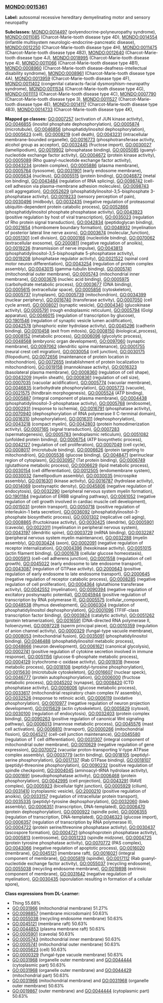 
### [MONDO:0015361](http://purl.obolibrary.org/obo/MONDO_0015361)
**Label:** autosomal recessive hereditary demyelinating motor and sensory neuropathy

**Subclasses:** [MONDO:0014497](http://purl.obolibrary.org/obo/MONDO_0014497) (polyendocrine-polyneuropathy syndrome), [MONDO:0011085](http://purl.obolibrary.org/obo/MONDO_0011085) (Charcot-Marie-tooth disease type 4D), [MONDO:0014554](http://purl.obolibrary.org/obo/MONDO_0014554) (infantile multisystem neurologic-endocrine-pancreatic disease), [MONDO:0012250](http://purl.obolibrary.org/obo/MONDO_0012250) (Charcot-Marie-tooth disease type 4H), [MONDO:0011475](http://purl.obolibrary.org/obo/MONDO_0011475) (Charcot-Marie-tooth disease type 4B2), [MONDO:0012640](http://purl.obolibrary.org/obo/MONDO_0012640) (Charcot-Marie-tooth disease type 4J), [MONDO:0018995](http://purl.obolibrary.org/obo/MONDO_0018995) (Charcot-Marie-tooth disease type 4), [MONDO:0011066](http://purl.obolibrary.org/obo/MONDO_0011066) (Charcot-Marie-tooth disease type 4B1), [MONDO:0008960](http://purl.obolibrary.org/obo/MONDO_0008960) (Charcot-Marie-tooth disease-deafness-intellectual disability syndrome), [MONDO:0008961](http://purl.obolibrary.org/obo/MONDO_0008961) (Charcot-Marie-tooth disease type 4A), [MONDO:0013959](http://purl.obolibrary.org/obo/MONDO_0013959) (Charcot-Marie-tooth disease type 4F), [MONDO:0011402](http://purl.obolibrary.org/obo/MONDO_0011402) (congenital cataracts-facial dysmorphism-neuropathy syndrome), [MONDO:0011534](http://purl.obolibrary.org/obo/MONDO_0011534) (Charcot-Marie-tooth disease type 4G), [MONDO:0011113](http://purl.obolibrary.org/obo/MONDO_0011113) (Charcot-Marie-tooth disease type 4C), [MONDO:0007790](http://purl.obolibrary.org/obo/MONDO_0007790) (Charcot-Marie-tooth disease type 3), [MONDO:0011527](http://purl.obolibrary.org/obo/MONDO_0011527) (Charcot-Marie-tooth disease type 4E), [MONDO:0014117](http://purl.obolibrary.org/obo/MONDO_0014117) (Charcot-Marie-tooth disease type 4B3), [MONDO:0014733](http://purl.obolibrary.org/obo/MONDO_0014733) (Charcot-Marie-tooth disease type 4K), 

**Mapped go classes:** [GO:0007257](http://purl.obolibrary.org/obo/GO_0007257) (activation of JUN kinase activity), [GO:0046855](http://purl.obolibrary.org/obo/GO_0046855) (inositol phosphate dephosphorylation), [GO:0005874](http://purl.obolibrary.org/obo/GO_0005874) (microtubule), [GO:0046856](http://purl.obolibrary.org/obo/GO_0046856) (phosphatidylinositol dephosphorylation), [GO:0005623](http://purl.obolibrary.org/obo/GO_0005623) (cell), [GO:0008219](http://purl.obolibrary.org/obo/GO_0008219) (cell death), [GO:0043231](http://purl.obolibrary.org/obo/GO_0043231) (intracellular membrane-bounded organelle), [GO:0016773](http://purl.obolibrary.org/obo/GO_0016773) (phosphotransferase activity, alcohol group as acceptor), [GO:0032445](http://purl.obolibrary.org/obo/GO_0032445) (fructose import), [GO:0030027](http://purl.obolibrary.org/obo/GO_0030027) (lamellipodium), [GO:0019902](http://purl.obolibrary.org/obo/GO_0019902) (phosphatase binding), [GO:0005085](http://purl.obolibrary.org/obo/GO_0005085) (guanyl-nucleotide exchange factor activity), [GO:0004672](http://purl.obolibrary.org/obo/GO_0004672) (protein kinase activity), [GO:0005089](http://purl.obolibrary.org/obo/GO_0005089) (Rho guanyl-nucleotide exchange factor activity), [GO:0043234](http://purl.obolibrary.org/obo/GO_0043234) (protein complex), [GO:0005886](http://purl.obolibrary.org/obo/GO_0005886) (plasma membrane), [GO:0005764](http://purl.obolibrary.org/obo/GO_0005764) (lysosome), [GO:0031901](http://purl.obolibrary.org/obo/GO_0031901) (early endosome membrane), [GO:0005634](http://purl.obolibrary.org/obo/GO_0005634) (nucleus), [GO:0005515](http://purl.obolibrary.org/obo/GO_0005515) (protein binding), [GO:0046872](http://purl.obolibrary.org/obo/GO_0046872) (metal ion binding), [GO:0043484](http://purl.obolibrary.org/obo/GO_0043484) (regulation of RNA splicing), [GO:0098742](http://purl.obolibrary.org/obo/GO_0098742) (cell-cell adhesion via plasma-membrane adhesion molecules), [GO:0098743](http://purl.obolibrary.org/obo/GO_0098743) (cell aggregation), [GO:0052629](http://purl.obolibrary.org/obo/GO_0052629) (phosphatidylinositol-3,5-bisphosphate 3-phosphatase activity), [GO:0019233](http://purl.obolibrary.org/obo/GO_0019233) (sensory perception of pain), [GO:0030496](http://purl.obolibrary.org/obo/GO_0030496) (midbody), [GO:0032435](http://purl.obolibrary.org/obo/GO_0032435) (negative regulation of proteasomal ubiquitin-dependent protein catabolic process), [GO:0052866](http://purl.obolibrary.org/obo/GO_0052866) (phosphatidylinositol phosphate phosphatase activity), [GO:0043923](http://purl.obolibrary.org/obo/GO_0043923) (positive regulation by host of viral transcription), [GO:0035023](http://purl.obolibrary.org/obo/GO_0035023) (regulation of Rho protein signal transduction), [GO:0042834](http://purl.obolibrary.org/obo/GO_0042834) (peptidoglycan binding), [GO:0021654](http://purl.obolibrary.org/obo/GO_0021654) (rhombomere boundary formation), [GO:0048932](http://purl.obolibrary.org/obo/GO_0048932) (myelination of posterior lateral line nerve axons), [GO:0003674](http://purl.obolibrary.org/obo/GO_0003674) (molecular_function), [GO:0051301](http://purl.obolibrary.org/obo/GO_0051301) (cell division), [GO:0000166](http://purl.obolibrary.org/obo/GO_0000166) (nucleotide binding), [GO:0070062](http://purl.obolibrary.org/obo/GO_0070062) (extracellular exosome), [GO:2000811](http://purl.obolibrary.org/obo/GO_2000811) (negative regulation of anoikis), [GO:0019226](http://purl.obolibrary.org/obo/GO_0019226) (transmission of nerve impulse), [GO:0043813](http://purl.obolibrary.org/obo/GO_0043813) (phosphatidylinositol-3,5-bisphosphate 5-phosphatase activity), [GO:0019208](http://purl.obolibrary.org/obo/GO_0019208) (phosphatase regulator activity), [GO:0021522](http://purl.obolibrary.org/obo/GO_0021522) (spinal cord motor neuron differentiation), [GO:0043254](http://purl.obolibrary.org/obo/GO_0043254) (regulation of protein complex assembly), [GO:0043015](http://purl.obolibrary.org/obo/GO_0043015) (gamma-tubulin binding), [GO:0005741](http://purl.obolibrary.org/obo/GO_0005741) (mitochondrial outer membrane), [GO:0005743](http://purl.obolibrary.org/obo/GO_0005743) (mitochondrial inner membrane), [GO:0003676](http://purl.obolibrary.org/obo/GO_0003676) (nucleic acid binding), [GO:0005975](http://purl.obolibrary.org/obo/GO_0005975) (carbohydrate metabolic process), [GO:0003677](http://purl.obolibrary.org/obo/GO_0003677) (DNA binding), [GO:0005615](http://purl.obolibrary.org/obo/GO_0005615) (extracellular space), [GO:0005856](http://purl.obolibrary.org/obo/GO_0005856) (cytoskeleton), [GO:0005737](http://purl.obolibrary.org/obo/GO_0005737) (cytoplasm), [GO:0005739](http://purl.obolibrary.org/obo/GO_0005739) (mitochondrion), [GO:0034399](http://purl.obolibrary.org/obo/GO_0034399) (nuclear periphery), [GO:0016740](http://purl.obolibrary.org/obo/GO_0016740) (transferase activity), [GO:0007050](http://purl.obolibrary.org/obo/GO_0007050) (cell cycle arrest), [GO:0008021](http://purl.obolibrary.org/obo/GO_0008021) (synaptic vesicle), [GO:0004340](http://purl.obolibrary.org/obo/GO_0004340) (glucokinase activity), [GO:0005791](http://purl.obolibrary.org/obo/GO_0005791) (rough endoplasmic reticulum), [GO:0005794](http://purl.obolibrary.org/obo/GO_0005794) (Golgi apparatus), [GO:0046015](http://purl.obolibrary.org/obo/GO_0046015) (regulation of transcription by glucose), [GO:1901546](http://purl.obolibrary.org/obo/GO_1901546) (regulation of synaptic vesicle lumen acidification), [GO:0042578](http://purl.obolibrary.org/obo/GO_0042578) (phosphoric ester hydrolase activity), [GO:0045296](http://purl.obolibrary.org/obo/GO_0045296) (cadherin binding), [GO:0010458](http://purl.obolibrary.org/obo/GO_0010458) (exit from mitosis), [GO:0008150](http://purl.obolibrary.org/obo/GO_0008150) (biological_process), [GO:0008152](http://purl.obolibrary.org/obo/GO_0008152) (metabolic process), [GO:0006096](http://purl.obolibrary.org/obo/GO_0006096) (glycolytic process), [GO:0048568](http://purl.obolibrary.org/obo/GO_0048568) (embryonic organ development), [GO:0097060](http://purl.obolibrary.org/obo/GO_0097060) (synaptic membrane), [GO:0097062](http://purl.obolibrary.org/obo/GO_0097062) (dendritic spine maintenance), [GO:0001755](http://purl.obolibrary.org/obo/GO_0001755) (neural crest cell migration), [GO:0030054](http://purl.obolibrary.org/obo/GO_0030054) (cell junction), [GO:0030175](http://purl.obolibrary.org/obo/GO_0030175) (filopodium), [GO:0072656](http://purl.obolibrary.org/obo/GO_0072656) (maintenance of protein location in mitochondrion), [GO:0072655](http://purl.obolibrary.org/obo/GO_0072655) (establishment of protein localization to mitochondrion), [GO:0019158](http://purl.obolibrary.org/obo/GO_0019158) (mannokinase activity), [GO:0016323](http://purl.obolibrary.org/obo/GO_0016323) (basolateral plasma membrane), [GO:0008360](http://purl.obolibrary.org/obo/GO_0008360) (regulation of cell shape), [GO:0043209](http://purl.obolibrary.org/obo/GO_0043209) (myelin sheath), [GO:0008361](http://purl.obolibrary.org/obo/GO_0008361) (regulation of cell size), [GO:0007035](http://purl.obolibrary.org/obo/GO_0007035) (vacuolar acidification), [GO:0005774](http://purl.obolibrary.org/obo/GO_0005774) (vacuolar membrane), [GO:0046835](http://purl.obolibrary.org/obo/GO_0046835) (carbohydrate phosphorylation), [GO:0005773](http://purl.obolibrary.org/obo/GO_0005773) (vacuole), [GO:0021575](http://purl.obolibrary.org/obo/GO_0021575) (hindbrain morphogenesis), [GO:0005524](http://purl.obolibrary.org/obo/GO_0005524) (ATP binding), [GO:0005887](http://purl.obolibrary.org/obo/GO_0005887) (integral component of plasma membrane), [GO:0004438](http://purl.obolibrary.org/obo/GO_0004438) (phosphatidylinositol-3-phosphatase activity), [GO:0005768](http://purl.obolibrary.org/obo/GO_0005768) (endosome), [GO:0002931](http://purl.obolibrary.org/obo/GO_0002931) (response to ischemia), [GO:0016791](http://purl.obolibrary.org/obo/GO_0016791) (phosphatase activity), [GO:0070940](http://purl.obolibrary.org/obo/GO_0070940) (dephosphorylation of RNA polymerase II C-terminal domain), [GO:0016310](http://purl.obolibrary.org/obo/GO_0016310) (phosphorylation), [GO:0016311](http://purl.obolibrary.org/obo/GO_0016311) (dephosphorylation), [GO:0043218](http://purl.obolibrary.org/obo/GO_0043218) (compact myelin), [GO:0042803](http://purl.obolibrary.org/obo/GO_0042803) (protein homodimerization activity), [GO:0007165](http://purl.obolibrary.org/obo/GO_0007165) (signal transduction), [GO:0007283](http://purl.obolibrary.org/obo/GO_0007283) (spermatogenesis), [GO:0005783](http://purl.obolibrary.org/obo/GO_0005783) (endoplasmic reticulum), [GO:0051082](http://purl.obolibrary.org/obo/GO_0051082) (unfolded protein binding), [GO:0006754](http://purl.obolibrary.org/obo/GO_0006754) (ATP biosynthetic process), [GO:0042127](http://purl.obolibrary.org/obo/GO_0042127) (regulation of cell proliferation), [GO:0007049](http://purl.obolibrary.org/obo/GO_0007049) (cell cycle), [GO:0008017](http://purl.obolibrary.org/obo/GO_0008017) (microtubule binding), [GO:0006626](http://purl.obolibrary.org/obo/GO_0006626) (protein targeting to mitochondrion), [GO:0005536](http://purl.obolibrary.org/obo/GO_0005536) (glucose binding), [GO:0048471](http://purl.obolibrary.org/obo/GO_0048471) (perinuclear region of cytoplasm), [GO:0030957](http://purl.obolibrary.org/obo/GO_0030957) (Tat protein binding), [GO:0006749](http://purl.obolibrary.org/obo/GO_0006749) (glutathione metabolic process), [GO:0006629](http://purl.obolibrary.org/obo/GO_0006629) (lipid metabolic process), [GO:0030154](http://purl.obolibrary.org/obo/GO_0030154) (cell differentiation), [GO:0012505](http://purl.obolibrary.org/obo/GO_0012505) (endomembrane system), [GO:0030032](http://purl.obolibrary.org/obo/GO_0030032) (lamellipodium assembly), [GO:0030035](http://purl.obolibrary.org/obo/GO_0030035) (microspike assembly), [GO:0016301](http://purl.obolibrary.org/obo/GO_0016301) (kinase activity), [GO:0016787](http://purl.obolibrary.org/obo/GO_0016787) (hydrolase activity), [GO:0014069](http://purl.obolibrary.org/obo/GO_0014069) (postsynaptic density), [GO:0045806](http://purl.obolibrary.org/obo/GO_0045806) (negative regulation of endocytosis), [GO:0032290](http://purl.obolibrary.org/obo/GO_0032290) (peripheral nervous system myelin formation), [GO:1901184](http://purl.obolibrary.org/obo/GO_1901184) (regulation of ERBB signaling pathway), [GO:0061052](http://purl.obolibrary.org/obo/GO_0061052) (negative regulation of cell growth involved in cardiac muscle cell development), [GO:0015031](http://purl.obolibrary.org/obo/GO_0015031) (protein transport), [GO:0050718](http://purl.obolibrary.org/obo/GO_0050718) (positive regulation of interleukin-1 beta secretion), [GO:0036092](http://purl.obolibrary.org/obo/GO_0036092) (phosphatidylinositol-3-phosphate biosynthetic process), [GO:0001302](http://purl.obolibrary.org/obo/GO_0001302) (replicative cell aging), [GO:0008865](http://purl.obolibrary.org/obo/GO_0008865) (fructokinase activity), [GO:0030425](http://purl.obolibrary.org/obo/GO_0030425) (dendrite), [GO:0005901](http://purl.obolibrary.org/obo/GO_0005901) (caveola), [GO:0022011](http://purl.obolibrary.org/obo/GO_0022011) (myelination in peripheral nervous system), [GO:0043197](http://purl.obolibrary.org/obo/GO_0043197) (dendritic spine), [GO:0003729](http://purl.obolibrary.org/obo/GO_0003729) (mRNA binding), [GO:0032287](http://purl.obolibrary.org/obo/GO_0032287) (peripheral nervous system myelin maintenance), [GO:0032288](http://purl.obolibrary.org/obo/GO_0032288) (myelin assembly), [GO:0030424](http://purl.obolibrary.org/obo/GO_0030424) (axon), [GO:0002091](http://purl.obolibrary.org/obo/GO_0002091) (negative regulation of receptor internalization), [GO:0004396](http://purl.obolibrary.org/obo/GO_0004396) (hexokinase activity), [GO:0051015](http://purl.obolibrary.org/obo/GO_0051015) (actin filament binding), [GO:0001678](http://purl.obolibrary.org/obo/GO_0001678) (cellular glucose homeostasis), [GO:0005913](http://purl.obolibrary.org/obo/GO_0005913) (cell-cell adherens junction), [GO:0001558](http://purl.obolibrary.org/obo/GO_0001558) (regulation of cell growth), [GO:0045022](http://purl.obolibrary.org/obo/GO_0045022) (early endosome to late endosome transport), [GO:0043087](http://purl.obolibrary.org/obo/GO_0043087) (regulation of GTPase activity), [GO:2000643](http://purl.obolibrary.org/obo/GO_2000643) (positive regulation of early endosome to late endosome transport), [GO:2000645](http://purl.obolibrary.org/obo/GO_2000645) (negative regulation of receptor catabolic process), [GO:0008285](http://purl.obolibrary.org/obo/GO_0008285) (negative regulation of cell proliferation), [GO:0004364](http://purl.obolibrary.org/obo/GO_0004364) (glutathione transferase activity), [GO:0042552](http://purl.obolibrary.org/obo/GO_0042552) (myelination), [GO:0090394](http://purl.obolibrary.org/obo/GO_0090394) (negative regulation of excitatory postsynaptic potential), [GO:0045944](http://purl.obolibrary.org/obo/GO_0045944) (positive regulation of transcription by RNA polymerase II), [GO:0005575](http://purl.obolibrary.org/obo/GO_0005575) (cellular_component), [GO:0048538](http://purl.obolibrary.org/obo/GO_0048538) (thymus development), [GO:0060304](http://purl.obolibrary.org/obo/GO_0060304) (regulation of phosphatidylinositol dephosphorylation), [GO:0001096](http://purl.obolibrary.org/obo/GO_0001096) (TFIIF-class transcription factor binding), [GO:0003824](http://purl.obolibrary.org/obo/GO_0003824) (catalytic activity), [GO:0051262](http://purl.obolibrary.org/obo/GO_0051262) (protein tetramerization), [GO:0016591](http://purl.obolibrary.org/obo/GO_0016591) (DNA-directed RNA polymerase II, holoenzyme), [GO:0097228](http://purl.obolibrary.org/obo/GO_0097228) (sperm principal piece), [GO:0010359](http://purl.obolibrary.org/obo/GO_0010359) (regulation of anion channel activity), [GO:0000329](http://purl.obolibrary.org/obo/GO_0000329) (fungal-type vacuole membrane), [GO:0008053](http://purl.obolibrary.org/obo/GO_0008053) (mitochondrial fusion), [GO:0035091](http://purl.obolibrary.org/obo/GO_0035091) (phosphatidylinositol binding), [GO:0046488](http://purl.obolibrary.org/obo/GO_0046488) (phosphatidylinositol metabolic process), [GO:0048666](http://purl.obolibrary.org/obo/GO_0048666) (neuron development), [GO:0061621](http://purl.obolibrary.org/obo/GO_0061621) (canonical glycolysis), [GO:0002741](http://purl.obolibrary.org/obo/GO_0002741) (positive regulation of cytokine secretion involved in immune response), [GO:0051156](http://purl.obolibrary.org/obo/GO_0051156) (glucose 6-phosphate metabolic process), [GO:0004129](http://purl.obolibrary.org/obo/GO_0004129) (cytochrome-c oxidase activity), [GO:0019318](http://purl.obolibrary.org/obo/GO_0019318) (hexose metabolic process), [GO:0018108](http://purl.obolibrary.org/obo/GO_0018108) (peptidyl-tyrosine phosphorylation), [GO:0015630](http://purl.obolibrary.org/obo/GO_0015630) (microtubule cytoskeleton), [GO:0016607](http://purl.obolibrary.org/obo/GO_0016607) (nuclear speck), [GO:0046777](http://purl.obolibrary.org/obo/GO_0046777) (protein autophosphorylation), [GO:0006000](http://purl.obolibrary.org/obo/GO_0006000) (fructose metabolic process), [GO:0045202](http://purl.obolibrary.org/obo/GO_0045202) (synapse), [GO:0008420](http://purl.obolibrary.org/obo/GO_0008420) (CTD phosphatase activity), [GO:0006006](http://purl.obolibrary.org/obo/GO_0006006) (glucose metabolic process), [GO:0033617](http://purl.obolibrary.org/obo/GO_0033617) (mitochondrial respiratory chain complex IV assembly), [GO:0032526](http://purl.obolibrary.org/obo/GO_0032526) (response to retinoic acid), [GO:0006119](http://purl.obolibrary.org/obo/GO_0006119) (oxidative phosphorylation), [GO:0010977](http://purl.obolibrary.org/obo/GO_0010977) (negative regulation of neuron projection development), [GO:0015629](http://purl.obolibrary.org/obo/GO_0015629) (actin cytoskeleton), [GO:0005829](http://purl.obolibrary.org/obo/GO_0005829) (cytosol), [GO:0030100](http://purl.obolibrary.org/obo/GO_0030100) (regulation of endocytosis), [GO:0032403](http://purl.obolibrary.org/obo/GO_0032403) (protein complex binding), [GO:0090263](http://purl.obolibrary.org/obo/GO_0090263) (positive regulation of canonical Wnt signaling pathway), [GO:0006013](http://purl.obolibrary.org/obo/GO_0006013) (mannose metabolic process), [GO:0045576](http://purl.obolibrary.org/obo/GO_0045576) (mast cell activation), [GO:0006810](http://purl.obolibrary.org/obo/GO_0006810) (transport), [GO:0000266](http://purl.obolibrary.org/obo/GO_0000266) (mitochondrial fission), [GO:0045217](http://purl.obolibrary.org/obo/GO_0045217) (cell-cell junction maintenance), [GO:0045580](http://purl.obolibrary.org/obo/GO_0045580) (regulation of T cell differentiation), [GO:0031307](http://purl.obolibrary.org/obo/GO_0031307) (integral component of mitochondrial outer membrane), [GO:0010629](http://purl.obolibrary.org/obo/GO_0010629) (negative regulation of gene expression), [GO:0070072](http://purl.obolibrary.org/obo/GO_0070072) (vacuolar proton-transporting V-type ATPase complex assembly), [GO:0003779](http://purl.obolibrary.org/obo/GO_0003779) (actin binding), [GO:0018105](http://purl.obolibrary.org/obo/GO_0018105) (peptidyl-serine phosphorylation), [GO:0017137](http://purl.obolibrary.org/obo/GO_0017137) (Rab GTPase binding), [GO:0018107](http://purl.obolibrary.org/obo/GO_0018107) (peptidyl-threonine phosphorylation), [GO:0090232](http://purl.obolibrary.org/obo/GO_0090232) (positive regulation of spindle checkpoint), [GO:0004045](http://purl.obolibrary.org/obo/GO_0004045) (aminoacyl-tRNA hydrolase activity), [GO:0001691](http://purl.obolibrary.org/obo/GO_0001691) (pseudophosphatase activity), [GO:0006468](http://purl.obolibrary.org/obo/GO_0006468) (protein phosphorylation), [GO:0042995](http://purl.obolibrary.org/obo/GO_0042995) (cell projection), [GO:0043291](http://purl.obolibrary.org/obo/GO_0043291) (RAVE complex), [GO:0005923](http://purl.obolibrary.org/obo/GO_0005923) (bicellular tight junction), [GO:0005929](http://purl.obolibrary.org/obo/GO_0005929) (cilium), [GO:0031410](http://purl.obolibrary.org/obo/GO_0031410) (cytoplasmic vesicle), [GO:2000210](http://purl.obolibrary.org/obo/GO_2000210) (positive regulation of anoikis), [GO:0033157](http://purl.obolibrary.org/obo/GO_0033157) (regulation of intracellular protein transport), [GO:0035335](http://purl.obolibrary.org/obo/GO_0035335) (peptidyl-tyrosine dephosphorylation), [GO:0032060](http://purl.obolibrary.org/obo/GO_0032060) (bleb assembly), [GO:0006351](http://purl.obolibrary.org/obo/GO_0006351) (transcription, DNA-templated), [GO:0006470](http://purl.obolibrary.org/obo/GO_0006470) (protein dephosphorylation), [GO:0000922](http://purl.obolibrary.org/obo/GO_0000922) (spindle pole), [GO:0006355](http://purl.obolibrary.org/obo/GO_0006355) (regulation of transcription, DNA-templated), [GO:0046323](http://purl.obolibrary.org/obo/GO_0046323) (glucose import), [GO:0006357](http://purl.obolibrary.org/obo/GO_0006357) (regulation of transcription by RNA polymerase II), [GO:0004722](http://purl.obolibrary.org/obo/GO_0004722) (protein serine/threonine phosphatase activity), [GO:0030437](http://purl.obolibrary.org/obo/GO_0030437) (ascospore formation), [GO:0004721](http://purl.obolibrary.org/obo/GO_0004721) (phosphoprotein phosphatase activity), [GO:0005813](http://purl.obolibrary.org/obo/GO_0005813) (centrosome), [GO:0051233](http://purl.obolibrary.org/obo/GO_0051233) (spindle midzone), [GO:0004725](http://purl.obolibrary.org/obo/GO_0004725) (protein tyrosine phosphatase activity), [GO:0070772](http://purl.obolibrary.org/obo/GO_0070772) (PAS complex), [GO:0043066](http://purl.obolibrary.org/obo/GO_0043066) (negative regulation of apoptotic process), [GO:0016020](http://purl.obolibrary.org/obo/GO_0016020) (membrane), [GO:0045121](http://purl.obolibrary.org/obo/GO_0045121) (membrane raft), [GO:0016021](http://purl.obolibrary.org/obo/GO_0016021) (integral component of membrane), [GO:0005819](http://purl.obolibrary.org/obo/GO_0005819) (spindle), [GO:0017112](http://purl.obolibrary.org/obo/GO_0017112) (Rab guanyl-nucleotide exchange factor activity), [GO:0055037](http://purl.obolibrary.org/obo/GO_0055037) (recycling endosome), [GO:0055038](http://purl.obolibrary.org/obo/GO_0055038) (recycling endosome membrane), [GO:0019898](http://purl.obolibrary.org/obo/GO_0019898) (extrinsic component of membrane), [GO:0031642](http://purl.obolibrary.org/obo/GO_0031642) (negative regulation of myelination), [GO:0030435](http://purl.obolibrary.org/obo/GO_0030435) (sporulation resulting in formation of a cellular spore), 

**Class expressions from DL-Learner:**

- Thing 55.68%
- [GO:0031966](http://purl.obolibrary.org/obo/GO_0031966) (mitochondrial membrane) 51.27%
- [GO:0098857](http://purl.obolibrary.org/obo/GO_0098857) (membrane microdomain) 50.63%
- [GO:0055038](http://purl.obolibrary.org/obo/GO_0055038) (recycling endosome membrane) 50.63%
- [GO:0045121](http://purl.obolibrary.org/obo/GO_0045121) (membrane raft) 50.63%
- [GO:0044853](http://purl.obolibrary.org/obo/GO_0044853) (plasma membrane raft) 50.63%
- [GO:0005901](http://purl.obolibrary.org/obo/GO_0005901) (caveola) 50.63%
- [GO:0005743](http://purl.obolibrary.org/obo/GO_0005743) (mitochondrial inner membrane) 50.63%
- [GO:0005741](http://purl.obolibrary.org/obo/GO_0005741) (mitochondrial outer membrane) 50.63%
- [GO:0005623](http://purl.obolibrary.org/obo/GO_0005623) (cell) 50.63%
- [GO:0000329](http://purl.obolibrary.org/obo/GO_0000329) (fungal-type vacuole membrane) 50.63%
- [GO:0031968](http://purl.obolibrary.org/obo/GO_0031968) (organelle outer membrane) and [GO:0044444](http://purl.obolibrary.org/obo/GO_0044444) (cytoplasmic part) 50.63%
- [GO:0031968](http://purl.obolibrary.org/obo/GO_0031968) (organelle outer membrane) and [GO:0044429](http://purl.obolibrary.org/obo/GO_0044429) (mitochondrial part) 50.63%
- [GO:0031966](http://purl.obolibrary.org/obo/GO_0031966) (mitochondrial membrane) and [GO:0031968](http://purl.obolibrary.org/obo/GO_0031968) (organelle outer membrane) 50.63%
- [GO:0019867](http://purl.obolibrary.org/obo/GO_0019867) (outer membrane) and [GO:0044444](http://purl.obolibrary.org/obo/GO_0044444) (cytoplasmic part) 50.63%


